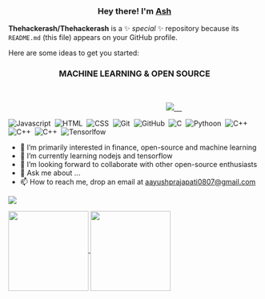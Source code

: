 ### <p align="center">Hey there! I'm [Ash](https://octoprofile.vercel.app/user?id=Thehackerash)</p>

**Thehackerash/Thehackerash** is a  ✨ _special_ ✨ repository because its `README.md` (this file) appears on your GitHub profile.

Here are some ideas to get you started:

<h3 align="center" >MACHINE LEARNING & OPEN SOURCE</h3>
<br/>

<p align="center"> &nbsp; &nbsp; &nbsp; &nbsp; &nbsp; &nbsp; &nbsp; &nbsp; &nbsp; &nbsp; &nbsp; &nbsp; &nbsp; &nbsp; &nbsp; &nbsp; &nbsp; &nbsp; &nbsp; &nbsp; <a href="https://github.com/Thehackerash"><img src="https://img.shields.io/github/followers/Thehackerash?color=%234CC61E&label=GitHub%20Followers%20%3A"/> &nbsp; &nbsp; <a 
<br/>
<br/>

![Javascript](https://img.shields.io/badge/-Javascript-05122A?style=flat&logo=Javascript&logoColor=FFA518)&nbsp;
![HTML](https://img.shields.io/badge/-HTML-05122A?style=flat&logo=HTML5)&nbsp;
![CSS](https://img.shields.io/badge/-CSS-05122A?style=flat&logo=CSS3&logoColor=1572B6)&nbsp;
![Git](https://img.shields.io/badge/-Git-05122A?style=flat&logo=git)&nbsp;
![GitHub](https://img.shields.io/badge/-GitHub-05122A?style=flat&logo=github)&nbsp;
![C](https://img.shields.io/badge/-C-05122A?style=flat&logo=C&logoColor=A8B9CC)&nbsp;
![Pythoon](https://img.shields.io/badge/-python-05122A?style=flat&logo=python)&nbsp;
![C++](https://img.shields.io/badge/-C++-05122A?style=flat&logo=C++&logoColor=A8B9CC)&nbsp;
![C++](https://img.shields.io/badge/-React-05122A?style=flat&logo=React&logoColor=A8B9CC)&nbsp;
![C++](https://img.shields.io/badge/-Java-05122A?style=flat&logo=Java&logoColor=A8B9CC)&nbsp;
![Tensorlfow](https://img.shields.io/badge/-Tensorflow-05122A?style=flat&logo=Tensorfloe&logoColor=A8B9CC)&nbsp;
<br/>

- 🔭 I’m primarily interested in finance, open-source and machine learning 
- 🌱 I’m currently learning nodejs and tensorflow
- 👯 I’m looking forward to collaborate with other open-source enthusiasts
- 💬 Ask me about ...
- 📫 How to reach me, drop an email at aayushprajapati0807@gmail.com

![](https://komarev.com/ghpvc/?username=thehackerash&color=268F77)
<a href="https://github.com/Thehackerash">
  
  <img height="160em" align="center" src="https://github-readme-stats.vercel.app/api?username=Thehackerash&count_private=true&show_icons=true&&theme=chartreuse-dark&include_all_commits=true" />
  <img height="160em"  align="center"  src="https://github-readme-streak-stats.herokuapp.com?user=Thehackerash&theme=chartreuse-dark">
  
</a>
